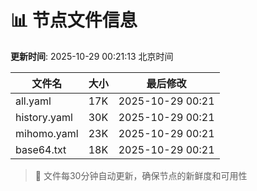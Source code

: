 # 📊 节点文件信息

**更新时间**: 2025-10-29 00:21:13 北京时间

| 文件名 | 大小 | 最后修改 |
|--------|------|----------|
| all.yaml | 17K | 2025-10-29 00:21 |
| history.yaml | 30K | 2025-10-29 00:21 |
| mihomo.yaml | 23K | 2025-10-29 00:21 |
| base64.txt | 18K | 2025-10-29 00:21 |

> 🔄 文件每30分钟自动更新，确保节点的新鲜度和可用性

